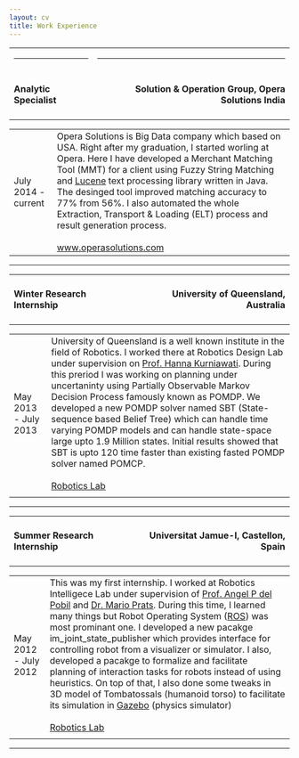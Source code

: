 ```yaml
---
layout: cv
title: Work Experience
---
```

<table class="education">
  <tbody>
    <!-------->
    <tr>
      <td><hr></td>
      <td><hr></td>
    </tr>
    <tr>
      <td align="left"><b><h4>Analytic Specialist</h4></b></td>
      <td align="right"><b><h4>Solution & Operation Group, Opera Solutions India</h4></b></td>
    </tr>
    <tr>
      <table class="education">
      <tbody>
        <tr>
          <td class="left">July 2014 - current</td>
          <td class="right">Opera Solutions is Big Data company which based on USA. Right after my graduation, I started worling at Opera. Here I have developed a Merchant Matching Tool (MMT) for a client using Fuzzy String Matching and <a href="http://lucene.apache.org/core/" target="_blank">Lucene</a> text processing library written in Java. The desinged tool improved matching accuracy to 77% from 56%. I also automated the whole Extraction, Transport & Loading (ELT) process and  result generation process.<br></br><a href="http://www.operasolutions.com/" target="_blank">www.operasolutions.com</a>
          </td>
        </tr>
      </tbody>
     </table>
    </tr>
    <tr>
      <td><hr></td>
    </tr>
    <!--------->
  </tbody>
</table>
<table class="education">
  <tbody>
    <!-------->
    <tr>
      <td align="left"><b><h4>Winter Research Internship</h4></b></td>
      <td align="right"><b><h4>University of Queensland, Australia</h4></b></td>
    </tr>
    <tr>
      <table class="education">
      <tbody>
        <tr>
          <td class="left">May 2013 - July 2013</td>
          <td class="right">University of Queensland is a well known institute in the field of Robotics. I worked there at Robotics Design Lab under supervision on <a href="http://robotics.itee.uq.edu.au/~hannakur/" target="_blank">Prof. Hanna Kurniawati</a>. During this preriod I was working on planning under uncertaninty using Partially Observable Markov Decision Process famously known as POMDP. We developed a new POMDP solver named SBT (State-sequence based Belief Tree) which can handle time varying POMDP models and can handle state-space large upto 1.9 Million states. Initial results showed that SBT is upto 120 time faster than existing fasted POMDP solver named POMCP.<br></br><a href="http://robotics.itee.uq.edu.au/dokuwiki/" target="_blank">Robotics Lab</a>
          </td>
        </tr>
        <tr>
          <td/>
        </tr>
      </tbody>
     </table>
    </tr>
    <tr>
      <td><hr></td>
    </tr>
    <!--------->
  </tbody>
</table>
<table class="education">
  <tbody>
    <!--------->
    <tr>
      <td align="left"><b><h4>Summer Research Internship</h4></b></td>
      <td align="right"><b><h4>Universitat Jamue-I, Castellon, Spain</h4></b></td>
    </tr>
    <tr>
      <table class="education">
      <tbody>
        <tr>
          <td class="left">May 2012 - July 2012</td>
          <td class="right">This was my first internship. I worked at Robotics Intelligece Lab under supervision of <a href="http://robinlab.uji.es/users/angel-p-del-pobil" target="_blank">Prof. Angel P del Pobil</a> and <a href="http://www.robotic-creatures.com/" target="_blank">Dr. Mario Prats</a>. During this time, I learned many things but Robot Operating System (<a href="http://www.ros.org" target="_blank">ROS</a>) was most prominant one. I developed a new pacakge im_joint_state_publisher which provides interface for controlling robot from a visualizer or simulator. I also, developed a pacakge to formalize and facilitate planning of interaction tasks for robots instead of using heuristics. On top of that, I also done some tweaks in 3D model of Tombatossals (humanoid torso) to facilitate its simulation in <a href="http://gazebosim.org/" target="_blank">Gazebo</a> (physics simulator)<br></br><a href="http://robinlab.uji.es/" target="_blank">Robotics Lab</a>
          </td>
        </tr>
        <tr>
          <td/>
        </tr>
      </tbody>
     </table>
    </tr>
    <tr>
      <td><hr></td>
    </tr>
    <!--------->
  </tbody>
</table>
